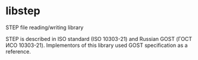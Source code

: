 # libstep

STEP file reading/writing library

STEP is described in ISO standard (ISO 10303-21) and Russian GOST (ГОСТ ИСО
10303-21). Implementors of this library used GOST specification as a reference.
